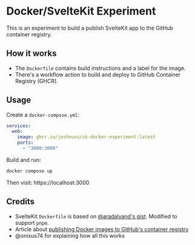 # Docker/SvelteKit Experiment

This is an experiment to build a publish SvelteKit app to the GitHub container registry.

## How it works

- The `Dockerfile` contains build instructions and a label for the image.
- There's a workflow action to build and deploy to GitHub Container Registry (GHCR).

## Usage

Create a `docker-compose.yml`:

```yaml
services:
  web:
    image: ghcr.io/joshnuss/sk-docker-experiment:latest
    ports:
      - "3000:3000"
```

Build and run:

```sh
docker compose up
```

Then visit: https://localhost:3000

## Credits

- SvelteKit `Dockerfile` is based on [@aradalvand's gist](https://gist.github.com/aradalvand/04b2cad14b00e5ffe8ec96a3afbb34fb). Modified to support `pnpm`.
- Article about [publishing Docker images to GitHub's container registry](https://dev.to/willvelida/pushing-container-images-to-github-container-registry-with-github-actions-1m6b)
- @onixus74 for explaining how all this works
